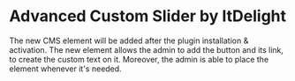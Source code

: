 # Advanced Custom Slider by ItDelight
The new CMS element will be added after the plugin installation & activation. The new element allows the admin to add the button and its link, to create the custom text on it.
Moreover, the admin is able to place the element whenever it's needed. 

